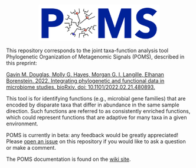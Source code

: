 <p align="center">
	<img src="images/logo_rectangular.png?raw=true" alt="Logo" width=65% height=65%>
</p>

This repository corresponds to the joint taxa-function analysis tool Phylogenetic Organization of Metagenomic Signals (POMS), described in this preprint:

[Gavin M. Douglas, Molly G. Hayes, Morgan G. I. Langille, Elhanan Borenstein. 2022. Integrating phylogenetic and functional data in microbiome studies. bioRxiv. doi: 10.1101/2022.02.21.480893.](https://www.biorxiv.org/content/10.1101/2022.02.21.480893v1)

This tool is for identifying functions (e.g., microbial gene families) that are encoded by disparate taxa that differ in abundance in the same sample direction. Such functions are referred to as consistently enriched functions, which could represent functions that are adaptive for many taxa in a given environment.

POMS is currently in beta: any feedback would be greatly appreciated! Please [open an issue](https://github.com/gavinmdouglas/POMS/issues) on this repository if you would like to ask a question or make a comment.

The POMS documentation is found on the [wiki site](https://github.com/gavinmdouglas/POMS/wiki).

